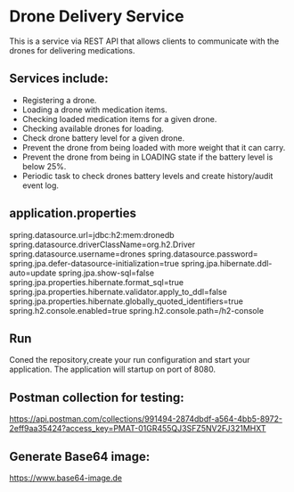 # Drone Delivery Service
This is a service via REST API that allows clients to communicate with the drones for delivering medications. 

## Services include:
- Registering a drone.
- Loading a drone with medication items.
- Checking loaded medication items for a given drone. 
- Checking available drones for loading.
- Check drone battery level for a given drone.
- Prevent the drone from being loaded with more weight that it can carry.
- Prevent the drone from being in LOADING state if the battery level is below 25%.
- Periodic task to check drones battery levels and create history/audit event log.

## application.properties
spring.datasource.url=jdbc:h2:mem:dronedb
spring.datasource.driverClassName=org.h2.Driver
spring.datasource.username=drones
spring.datasource.password=
spring.jpa.defer-datasource-initialization=true
spring.jpa.hibernate.ddl-auto=update
spring.jpa.show-sql=false
spring.jpa.properties.hibernate.format_sql=true
spring.jpa.properties.hibernate.validator.apply_to_ddl=false
spring.jpa.properties.hibernate.globally_quoted_identifiers=true
spring.h2.console.enabled=true
spring.h2.console.path=/h2-console


## Run
Coned the repository,create your run configuration and start your application. 
The application will startup on port of 8080.

 ## Postman collection for testing: 
  https://api.postman.com/collections/991494-2874dbdf-a564-4bb5-8972-2eff9aa35424?access_key=PMAT-01GR455QJ3SFZ5NV2FJ321MHXT 

 ## Generate Base64 image:
 https://www.base64-image.de